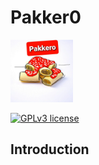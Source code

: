 # Pakker0

<img src="logo.jpg" data-canonical-src="logo.jpg" width="100" height="100" />

[![GPLv3 license](https://img.shields.io/badge/License-GPLv3-blue.svg)](http://perso.crans.org/besson/LICENSE.html)


## Introduction
